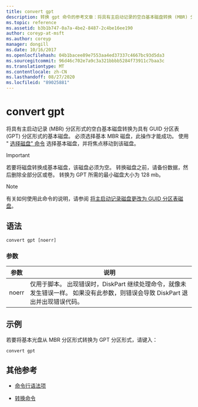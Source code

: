 ```yaml
---
title: convert gpt
description: 转换 gpt 命令的参考文章：将具有主启动记录的空白基本磁盘转换 (MBR) 分区形式转换为具有 GUID 分区表 (GPT) 分区形式的基本磁盘。
ms.topic: reference
ms.assetid: b3b1b747-0a7a-4be2-8487-2c4be16ee190
author: coreyp-at-msft
ms.author: coreyp
manager: dongill
ms.date: 10/16/2017
ms.openlocfilehash: 04b1bacee89e7553aa4ed37337c4667bc93d5da3
ms.sourcegitcommit: 96d46c702e7a9c3a321bbbb5284f73911c7baa3c
ms.translationtype: MT
ms.contentlocale: zh-CN
ms.lasthandoff: 08/27/2020
ms.locfileid: "89025881"
---
```

# <a name="convert-gpt"></a>convert gpt

将具有主启动记录 (MBR) 分区形式的空白基本磁盘转换为具有 GUID 分区表 (GPT) 分区形式的基本磁盘。 必须选择基本 MBR 磁盘，此操作才能成功。 使用 " [选择磁盘" 命令](select-disk.md) 选择基本磁盘，并将焦点移动到该磁盘。

> [!IMPORTANT]
> 若要将磁盘转换成基本磁盘，该磁盘必须为空。 转换磁盘之前，请备份数据，然后删除全部分区或卷。 转换为 GPT 所需的最小磁盘大小为 128 mb。

> [!NOTE]
> 有关如何使用此命令的说明，请参阅 [将主启动记录磁盘更改为 GUID 分区表磁盘](/previous-versions/windows/it-pro/windows-server-2008-r2-and-2008/cc725671(v=ws.11))。

## <a name="syntax"></a>语法

```
convert gpt [noerr]
```

### <a name="parameters"></a>参数

| 参数 | 说明 |
| --------- | ----------- |
| noerr | 仅用于脚本。 出现错误时，DiskPart 继续处理命令，就像未发生错误一样。 如果没有此参数，则错误会导致 DiskPart 退出并出现错误代码。 |

## <a name="examples"></a>示例

若要将基本光盘从 MBR 分区形式转换为 GPT 分区形式，请键入：

```
convert gpt
```

## <a name="additional-references"></a>其他参考

- [命令行语法项](command-line-syntax-key.md)

- [转换命令](convert.md)
